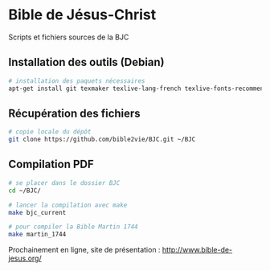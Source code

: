 Bible de Jésus-Christ
===

Scripts et fichiers sources de la BJC

## Installation des outils (Debian)

```bash
# installation des paquets nécessaires
apt-get install git texmaker texlive-lang-french texlive-fonts-recommended texlive-xetex
```

## Récupération des fichiers

```bash
# copie locale du dépôt
git clone https://github.com/bible2vie/BJC.git ~/BJC
```

## Compilation PDF

```bash
# se placer dans le dossier BJC
cd ~/BJC/

# lancer la compilation avec make
make bjc_current

# pour compiler la Bible Martin 1744
make martin_1744
```
Prochainement en ligne, site de présentation : http://www.bible-de-jesus.org/
